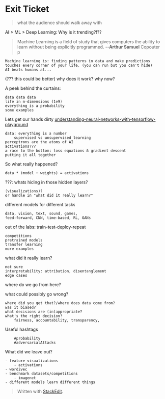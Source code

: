 
# Exit Ticket
> what the audience should walk away with

AI > ML > Deep Learning: Why is it trending?!??
> Machine Learning is a field of study that gives computers the ability to learn without being explicitly programmed. --**Arthur Samuel**
> Copouter p

	Machine learning is: finding patterns in data and make predictions
	touches every corner of your life, (you can run but you can't hide)
	AI beats humans at...

(??? this could be better) why does it work? why now?

A peek behind the curtains:
	
	data data data
	life in n-dimensions (1e9)
	everything is a probability
	some examples
	
Lets get our hands dirty
	[understanding-neural-networks-with-tensorflow-playground](https://cloud.google.com/blog/products/gcp/understanding-neural-networks-with-tensorflow-playground)
	
	data: everything is a number
		supervised vs unsupervised learning
	perceptrons are the atoms of AI
	activations???
	a race to the bottom: loss equations & gradient descent
	putting it all together
	
So what really happened?

	data * (model + weights) = activations
	
???: whats hiding in those hidden layers?
	
	(visualizations)?
	or handle in "what did it really learn?"

different models for different tasks
	
	data, vision, text, sound, games,
	feed-forward, CNN, time-based, RL, GANs

out of the labs: train-test-deploy-repeat

	competitions
	pretrained models
	transfer learning
	more examples
	
what did it really learn?
	
	not sure
	interpretability: attribution, disentanglement
	edge cases

where do we go from here?	


what could possibly go wrong?
	
	where did you get that?/where does data come from?
	was it biased?
	what decisions are (in)appropriate?
	what's the right decision? 
		fairness, accountability, transparency, 
	

Useful hashtags
		
		#probability
		#adversarialAttacks

What did we leave out?
	
	- feature visualizations
		- activations
	- word2vec
	- benchmark datasets/competitions
		- imagenet
	- different models learn different things	
	



> Written with [StackEdit](https://stackedit.io/).
<!--stackedit_data:
eyJoaXN0b3J5IjpbLTEzNTM1OTU4ODIsLTUyNDY3NTQ0NSwxNz
c2MjcyNzMzLDMyMTAzNjA3NiwxODY2ODc3MDE1LC0yMDAxOTc3
Nzg0LC03ODc3MzMxNzgsLTkwNTkxNzQyLDE4NzcwODc3MzVdfQ
==
-->